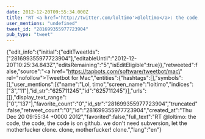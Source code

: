 ```yaml
---
date: 2012-12-20T09:55:34.000Z
title: "RT <a href='http://twitter.com/loltimo'>@loltimo</a>: the code, the code, the code is on github. we don't need subversion, let the motherfucker clone. clone, motherfucker! clone.″"
user_mentions: "undefined"
tweet_id: "281699355977723904"
pub_type: "tweet"
---
```

{"edit_info":{"initial":{"editTweetIds":["281699355977723904"],"editableUntil":"2012-12-20T10:25:34.843Z","editsRemaining":"5","isEditEligible":true}},"retweeted":false,"source":"<a href=\"https://tapbots.com/software/tweetbot/mac\" rel=\"nofollow\">Tweetbot for Mac</a>","entities":{"hashtags":[],"symbols":[],"user_mentions":[{"name":"Lol, timo","screen_name":"loltimo","indices":["3","11"],"id_str":"625711245","id":"625711245"}],"urls":[]},"display_text_range":["0","137"],"favorite_count":"0","id_str":"281699355977723904","truncated":false,"retweet_count":"0","id":"281699355977723904","created_at":"Thu Dec 20 09:55:34 +0000 2012","favorited":false,"full_text":"RT @loltimo: the code, the code, the code is on github. we don't need subversion, let the motherfucker clone. clone, motherfucker! clone.","lang":"en"}
